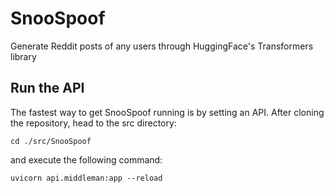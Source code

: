 # SnooSpoof
Generate Reddit posts of any users through HuggingFace's Transformers library


## Run the API
The fastest way to get SnooSpoof running is by setting an API. After cloning the repository, head to the src directory:

```
cd ./src/SnooSpoof
```

and execute the following command:

```
uvicorn api.middleman:app --reload
```
